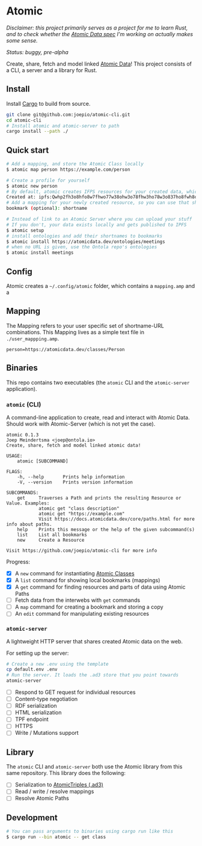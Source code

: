 # Atomic

_Disclaimer: this project primarily serves as a project for me to learn Rust, and to check whether
the [Atomic Data spec](https://docs.atomicdata.dev) I'm working on actually makes some sense._

_Status: buggy, pre-alpha_

Create, share, fetch and model linked [Atomic Data](https://docs.atomicdata.dev)!
This project consists of a CLI, a server and a library for Rust.

## Install

Install [Cargo](https://doc.rust-lang.org/cargo/getting-started/installation.html) to build from source.

```sh
git clone git@github.com:joepio/atomic-cli.git
cd atomic-cli
# Install atomic and atomic-server to path
cargo install --path ./
```

## Quick start

```sh
# Add a mapping, and store the Atomic Class locally
$ atomic map person https://example.com/person

# Create a profile for yourself
$ atomic new person
# By default, atomic creates IFPS resources for your created data, which are publicly stored
Created at: ipfs:Qwhp2fh3o8hfo8w7fhwo77w38ohw3o78fhw3ho78w3o837ho8fwh8o7fh37ho
# Add a mapping for your newly created resource, so you can use that shortname instead of the long IPFS url.
bookmark (optional): shortname

# Instead of link to an Atomic Server where you can upload your stuff
# If you don't, your data exists locally and gets published to IPFS
$ atomic setup
# install ontologies and add their shortnames to bookmarks
$ atomic install https://atomicdata.dev/ontologies/meetings
# when no URL is given, use the Ontola repo's ontologies
$ atomic install meetings
```

## Config

Atomic creates a `~/.config/atomic` folder, which contains a `mapping.amp` and a

## Mapping

The Mapping refers to your user specific set of shortname-URL combinations.
This Mapping lives as a simple text file in `./user_mappping.amp`.

```
person=https://atomicdata.dev/classes/Person
```

## Binaries

This repo contains two executables (the `atomic` CLI and the `atomic-server` application).

### `atomic` (CLI)

A command-line application to create, read and interact with Atomic Data.
Should work with Atomic-Server (which is not yet the case).

```
atomic 0.1.3
Joep Meindertsma <joep@ontola.io>
Create, share, fetch and model linked atomic data!

USAGE:
    atomic [SUBCOMMAND]

FLAGS:
    -h, --help       Prints help information
    -V, --version    Prints version information

SUBCOMMANDS:
    get     Traverses a Path and prints the resulting Resource or Value. Examples:
            atomic get "class description"
            atomic get "https://example.com"
            Visit https://docs.atomicdata.dev/core/paths.html for more info about paths.
    help    Prints this message or the help of the given subcommand(s)
    list    List all bookmarks
    new     Create a Resource

Visit https://github.com/joepio/atomic-cli for more info
```

Progress:

- [x] A `new` command for instantiating [Atomic Classes](https://docs.atomicdata.dev/schema/classes.html)
- [x] A `list` command for showing local bookmarks (mappings)
- [x] A `get` command for finding resources and parts of data using Atomic Paths
- [ ] Fetch data from the interwebs with `get` commands
- [ ] A `map` command for creating a bookmark and storing a copy
- [ ] An `edit` command for manipulating existing resources

### `atomic-server`

A lightweight HTTP server that shares created Atomic data on the web.

For setting up the server:

```sh
# Create a new .env using the template
cp default.env .env
# Run the server. It loads the .ad3 store that you point towards
atomic-server
```

- [ ] Respond to GET request for individual resources
- [ ] Content-type negotiation
- [ ] RDF serialization
- [ ] HTML serialization
- [ ] TPF endpoint
- [ ] HTTPS
- [ ] Write / Mutations support

## Library

The `atomic` CLI and `atomic-server` both use the Atomic library from this same repository.
This library does the following:

- [ ] Serialization to [AtomicTriples (.ad3)](https://docs.atomicdata.dev/core/serialization.html)
- [ ] Read / write / resolve mappings
- [ ] Resolve Atomic Paths

## Development

```sh
# You can pass arguments to binaries using cargo run like this
$ cargo run --bin atomic -- get class
```
